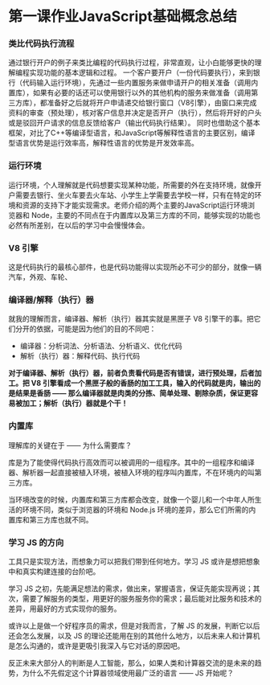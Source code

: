 # 第一课作业JavaScript基础概念总结

###  类比代码执行流程

通过银行开户的例子来类比编程的代码执行过程，非常直观，让小白能够更快的理解编程实现功能的基本逻辑和过程。
一个客户要开户（一份代码要执行），来到银行（代码输入运行环境），先通过一些内置服务来做申请开户的相关准备（调用内置库），如果有必要的话还可以使用银行以外的其他机构的服务来做准备（调用第三方库），都准备好之后就将开户申请递交给银行窗口（V8引擎），由窗口来完成资料的审查（预处理），核对客户信息并决定是否开户（执行），然后将开好的户头或是驳回开户请求的信息反馈给客户（输出代码执行结果）。
同时也借助这个基本框架，对比了C++等编译型语言，和JavaScript等解释性语言的主要区别，编译型语言优势是运行效率高，解释性语言的优势是开发效率高。

###  运行环境
运行环境，个人理解就是代码想要实现某种功能，所需要的外在支持环境，就像开户需要去银行、坐火车要去火车站、小学生上学需要去学校一样，只有在特定的环境和资源的支持下才能实现需求。老师介绍的两个主要的JavaScript运行环境浏览器和 Node，主要的不同点在于内置库以及第三方库的不同，能够实现的功能也必然有所差别，在以后的学习中会慢慢体会。

###  V8 引擎
这是代码执行的最核心部件，也是代码功能得以实现所必不可少的部分，就像一辆汽车，外观、车轮、

###  编译器/解释（执行）器

就我的理解而言，编译器、解析（执行）器其实就是黑匣子 V8 引擎干的事。把它们分开的依据，可能是因为他们的目的不同吧：

- 编译器：分析词法、分析语法、分析语义、优化代码
- 解析（执行）器：解释代码、执行代码

**对于编译器、解析（执行）器，前者负责看代码是否有错误，进行预处理，后者加工。把 V8 引擎看成一个黑匣子般的香肠的加工工具，输入的代码就是肉，输出的是结果是香肠 —— 那么编译器就是肉类的分拣、简单处理、剔除杂质，保证更容易被加工；解析（执行）器就是个干！**

###  内置库

理解库的关键在于 —— 为什么需要库？

库是为了能使得代码执行高效而可以被调用的一组程序。其中的一组程序和编译器、解析器一起直接被植入环境，被植入环境的程序叫内置库，不在环境内的叫第三方库。

当环境改变的时候，内置库和第三方库都会改变，就像一个婴儿和一个中年人所生活的环境不同，类似于浏览器的环境和 Node.js 环境的差异，那么它们所需的内置库和第三方库也就不同。

### 学习 JS 的方向

工具只是实现方法，而想象力可以把我们带到任何地方。学习 JS 或许是想把想象中和真实构建连接的台阶吧。

学习 JS 之初，先能满足想法的需求，做出来，掌握语言，保证先能实现再说；其次，需要了解服务的类型，用更好的服务服务你的需求；最后能对比服务和技术的差异，用最好的方式实现你的服务。

或许以上是做一个好程序员的需求，但是对我而言，了解 JS 的发展，判断它以后还会怎么发展，以及 JS 的理论还能用在别的其他什么地方，以后未来人和计算机是怎么沟通的，或许是更吸引我深入与它对话的原因吧。

反正未来大部分人的判断是人工智能，那么，如果人类和计算器交流的是未来的趋势，为什么不先假定这个计算器领域使用最广泛的语言 —— JS 开始呢？
